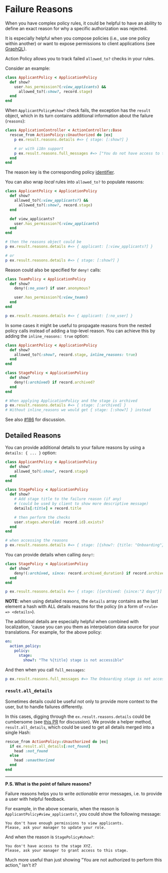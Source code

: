 # Failure Reasons

When you have complex policy rules, it could be helpful to have an ability to define an exact reason for why a specific authorization was rejected.

It is especially helpful when you compose policies (i.e., use one policy within another) or want
to expose permissions to client applications (see [GraphQL](./graphql.md)).

Action Policy allows you to track failed `allowed_to?` checks in your rules.

Consider an example:

```ruby
class ApplicantPolicy < ApplicationPolicy
  def show?
    user.has_permission?(:view_applicants) &&
      allowed_to?(:show?, record.stage)
  end
end
```

When `ApplicantPolicy#show?` check fails, the exception has the `result` object, which in its turn contains additional information about the failure (`reasons`):

```ruby
class ApplicationController < ActionController::Base
  rescue_from ActionPolicy::Unauthorized do |ex|
    p ex.result.reasons.details #=> { stage: [:show?] }

    # or with i18n support
    p ex.result.reasons.full_messages #=> ["You do not have access to the stage"]
  end
end
```

The reason key is the corresponding policy [identifier](writing_policies.md#identifiers).

You can also wrap _local_ rules into `allowed_to?` to populate reasons:

```ruby
class ApplicantPolicy < ApplicationPolicy
  def show?
    allowed_to?(:view_applicants?) &&
      allowed_to?(:show?, record.stage)
  end

  def view_applicants?
    user.has_permission?(:view_applicants)
  end
end

# then the reasons object could be
p ex.result.reasons.details #=> { applicant: [:view_applicants?] }

# or
p ex.result.reasons.details #=> { stage: [:show?] }
```

Reason could also be specified for `deny!` calls:

```ruby
class TeamPolicy < ApplicationPolicy
  def show?
    deny!(:no_user) if user.anonymous?

    user.has_permission?(:view_teams)
  end
end

p ex.result.reasons.details #=> { applicant: [:no_user] }
```

In some cases it might be useful to propagate reasons from the nested policy calls instead of adding a top-level reason.
You can achieve this by adding the `inline_reasons: true` option:

```ruby
class ApplicantPolicy < ApplicationPolicy
  def show?
    allowed_to?(:show?, record.stage, inline_reasons: true)
  end
end

class StagePolicy < ApplicationPolicy
  def show?
    deny!(:archived) if record.archived?
  end
end

# When applying ApplicationPolicy and the stage is archived
p ex.result.reasons.details #=> { stage: [:archived] }
# Without inline_reasons we would get { stage: [:show?] } instead
```

See also [#186](https://github.com/palkan/action_policy/issues/186) for discussion.

## Detailed Reasons

You can provide additional details to your failure reasons by using a `details: { ... }` option:

```ruby
class ApplicantPolicy < ApplicationPolicy
  def show?
    allowed_to?(:show?, record.stage)
  end
end

class StagePolicy < ApplicationPolicy
  def show?
    # Add stage title to the failure reason (if any)
    # (could be used by client to show more descriptive message)
    details[:title] = record.title

    # then perform the checks
    user.stages.where(id: record.id).exists?
  end
end

# when accessing the reasons
p ex.result.reasons.details #=> { stage: [{show?: {title: "Onboarding"}] }
```

You can provide details when calling `deny!`:

```ruby
class StagePolicy < ApplicationPolicy
  def show?
    deny!(:archived, since: record.archived_duration) if record.archived?
  end
end

p ex.result.reasons.details #=> { stage: [{archived: {since:"2 days"}] }
```

**NOTE**: when using detailed reasons, the `details` array contains as the last element
a hash with ALL details reasons for the policy (in a form of `<rule> => <details>`).

The additional details are especially helpful when combined with localization, 'cause you can you them as interpolation data source for your translations. For example, for the above policy:

```yml
en:
  action_policy:
    policy:
      stage:
        show?: "The %{title} stage is not accessible"
```

And then when you call `full_messages`:

```ruby
p ex.result.reasons.full_messages #=> The Onboarding stage is not accessible
```

### `result.all_details`

Sometimes details could be useful not only to provide more context to the user, but to handle failures differently.

In this cases, digging through the `ex.result.reasons.details` could be cumbersome (see [this PR](https://github.com/palkan/action_policy/pull/130) for discussion). We provide a helper method, `result.all_details`, which could be used to get all details merged into a single Hash:

```ruby
rescue_from ActionPolicy::Unauthorized do |ex|
  if ex.result.all_details[:not_found]
    head :not_found
  else
    head :unauthorized
  end
end
```

----

**P.S. What is the point of failure reasons?**

Failure reasons helps you to write _actionable_ error messages, i.e. to provide a user with helpful feedback.

For example, in the above scenario, when the reason is `ApplicantPolicy#view_applicants?`, you could show the following message:

```
You don't have enough permissions to view applicants.
Please, ask your manager to update your role.
```

And when the reason is `StagePolicy#show?`:

```
You don't have access to the stage XYZ.
Please, ask your manager to grant access to this stage.
```

Much more useful than just showing "You are not authorized to perform this action," isn't it?
